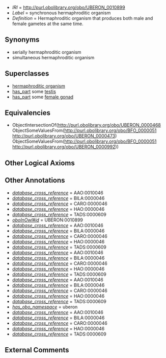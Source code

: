  * *IRI* = http://purl.obolibrary.org/obo/UBERON_0010899
 * *Label* = synchronous hermaphroditic organism
 * *Definition* = Hermaphroditic organism that produces both male and female gametes at the same time.

## Synonyms

 * serially hermaphroditic organism
 * simultaneous hermaphroditic organism

## Superclasses

 * [hermaphroditic organism](../../UBERON/97/UBERON_0007197.md)
 * [has_part](../../BFO/51/BFO_0000051.md) some [testis](../../UBERON/73/UBERON_0000473.md)
 * [has_part](../../BFO/51/BFO_0000051.md) some [female gonad](../../UBERON/92/UBERON_0000992.md)

## Equivalencies

 * ObjectIntersectionOf(<http://purl.obolibrary.org/obo/UBERON_0000468> ObjectSomeValuesFrom(<http://purl.obolibrary.org/obo/BFO_0000051> <http://purl.obolibrary.org/obo/UBERON_0000473>) ObjectSomeValuesFrom(<http://purl.obolibrary.org/obo/BFO_0000051> <http://purl.obolibrary.org/obo/UBERON_0000992>))

## Other Logical Axioms


## Other Annotations

 * *[database_cross_reference](../../ef/oboInOwl#hasDbXref.md)* = AAO:0010046
 * *[database_cross_reference](../../ef/oboInOwl#hasDbXref.md)* = BILA:0000046
 * *[database_cross_reference](../../ef/oboInOwl#hasDbXref.md)* = CARO:0000046
 * *[database_cross_reference](../../ef/oboInOwl#hasDbXref.md)* = HAO:0000046
 * *[database_cross_reference](../../ef/oboInOwl#hasDbXref.md)* = TADS:0000609
 * *[oboInOwl#id](../../id/oboInOwl#id.md)* = UBERON:0010899
 * *[database_cross_reference](../../ef/oboInOwl#hasDbXref.md)* = AAO:0010046
 * *[database_cross_reference](../../ef/oboInOwl#hasDbXref.md)* = BILA:0000046
 * *[database_cross_reference](../../ef/oboInOwl#hasDbXref.md)* = CARO:0000046
 * *[database_cross_reference](../../ef/oboInOwl#hasDbXref.md)* = HAO:0000046
 * *[database_cross_reference](../../ef/oboInOwl#hasDbXref.md)* = TADS:0000609
 * *[database_cross_reference](../../ef/oboInOwl#hasDbXref.md)* = AAO:0010046
 * *[database_cross_reference](../../ef/oboInOwl#hasDbXref.md)* = BILA:0000046
 * *[database_cross_reference](../../ef/oboInOwl#hasDbXref.md)* = CARO:0000046
 * *[database_cross_reference](../../ef/oboInOwl#hasDbXref.md)* = HAO:0000046
 * *[database_cross_reference](../../ef/oboInOwl#hasDbXref.md)* = TADS:0000609
 * *[database_cross_reference](../../ef/oboInOwl#hasDbXref.md)* = AAO:0010046
 * *[database_cross_reference](../../ef/oboInOwl#hasDbXref.md)* = BILA:0000046
 * *[database_cross_reference](../../ef/oboInOwl#hasDbXref.md)* = CARO:0000046
 * *[database_cross_reference](../../ef/oboInOwl#hasDbXref.md)* = HAO:0000046
 * *[database_cross_reference](../../ef/oboInOwl#hasDbXref.md)* = TADS:0000609
 * *[has_obo_namespace](../../ce/oboInOwl#hasOBONamespace.md)* = uberon
 * *[database_cross_reference](../../ef/oboInOwl#hasDbXref.md)* = AAO:0010046
 * *[database_cross_reference](../../ef/oboInOwl#hasDbXref.md)* = BILA:0000046
 * *[database_cross_reference](../../ef/oboInOwl#hasDbXref.md)* = CARO:0000046
 * *[database_cross_reference](../../ef/oboInOwl#hasDbXref.md)* = HAO:0000046
 * *[database_cross_reference](../../ef/oboInOwl#hasDbXref.md)* = TADS:0000609

## External Comments

